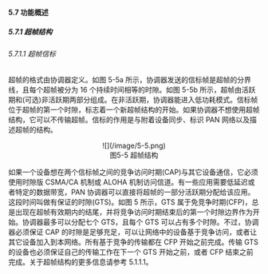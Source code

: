 #### 5.7 功能概述

##### 5.7.1 超帧结构

###### 5.7.1.1 超帧信标

超帧的格式由协调器定义。如图 5-5a 所示，协调器发送的信标帧是超帧的分界线，且每个超帧被分为 16 个持续时间相等的时隙。如图 5-5b 所示，超帧由活跃期和\(可选\)非活跃期两部分组成。在非活跃期，协调器能进入低功耗模式。信标帧位于超帧的第一个时隙，标志着一个新超帧结构的开始。如果协调器不想使用超帧结构，它可以不传输超帧。信标的作用是与附着设备同步、标识 PAN 网络以及描述超帧的结构。

<center>![](/image/5-5.png)</center>

<center>图5-5 超帧结构</center>

如果一个设备想在两个信标帧之间的竞争访问时期(CAP)与其它设备通信，它必须使用时隙版 CSMA/CA 机制或 ALOHA 机制访问信道。有一些应用需要低延迟或者特定的数据带宽，PAN 协调器可以直接将超帧的一部分活跃期分配给该应用。这段时间叫做有保证的时隙(GTS)。如图 5 所示，GTS 属于免竞争时期(CFP)，总是出现在超帧有效期内的结尾，并将竞争访问时期结束后的第一个时隙边界作为开始。协调器最多可以分配七个 GTS，且每个 GTS 可以占有多个时隙。不过，协调器必须保证 CAP 的时隙是足够充足，可以让网络中的设备基于竞争访问，或者让其它设备加入到本网络。所有基于竞争的传输都在 CFP 开始之前完成。传输 GTS 的设备也必须保证自己的传输工作在下一个 GTS 开始之前，或者 CFP 结束之前完成。关于超帧结构的更多信息请参考 5.1.1.1。